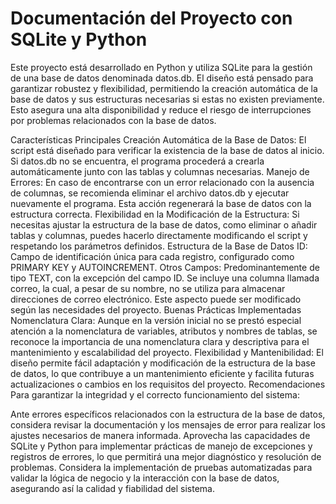 # Documentación del Proyecto con SQLite y Python
Este proyecto está desarrollado en Python y utiliza SQLite para la gestión de una base de datos denominada datos.db. El diseño está pensado para garantizar robustez y flexibilidad, permitiendo la creación automática de la base de datos y sus estructuras necesarias si estas no existen previamente. Esto asegura una alta disponibilidad y reduce el riesgo de interrupciones por problemas relacionados con la base de datos.

Características Principales
Creación Automática de la Base de Datos: El script está diseñado para verificar la existencia de la base de datos al inicio. Si datos.db no se encuentra, el programa procederá a crearla automáticamente junto con las tablas y columnas necesarias.
Manejo de Errores: En caso de encontrarse con un error relacionado con la ausencia de columnas, se recomienda eliminar el archivo datos.db y ejecutar nuevamente el programa. Esta acción regenerará la base de datos con la estructura correcta.
Flexibilidad en la Modificación de la Estructura: Si necesitas ajustar la estructura de la base de datos, como eliminar o añadir tablas y columnas, puedes hacerlo directamente modificando el script y respetando los parámetros definidos.
Estructura de la Base de Datos
ID: Campo de identificación única para cada registro, configurado como PRIMARY KEY y AUTOINCREMENT.
Otros Campos: Predominantemente de tipo TEXT, con la excepción del campo ID. Se incluye una columna llamada correo, la cual, a pesar de su nombre, no se utiliza para almacenar direcciones de correo electrónico. Este aspecto puede ser modificado según las necesidades del proyecto.
Buenas Prácticas Implementadas
Nomenclatura Clara: Aunque en la versión inicial no se prestó especial atención a la nomenclatura de variables, atributos y nombres de tablas, se reconoce la importancia de una nomenclatura clara y descriptiva para el mantenimiento y escalabilidad del proyecto.
Flexibilidad y Mantenibilidad: El diseño permite fácil adaptación y modificación de la estructura de la base de datos, lo que contribuye a un mantenimiento eficiente y facilita futuras actualizaciones o cambios en los requisitos del proyecto.
Recomendaciones
Para garantizar la integridad y el correcto funcionamiento del sistema:

Ante errores específicos relacionados con la estructura de la base de datos, considera revisar la documentación y los mensajes de error para realizar los ajustes necesarios de manera informada.
Aprovecha las capacidades de SQLite y Python para implementar prácticas de manejo de excepciones y registros de errores, lo que permitirá una mejor diagnóstico y resolución de problemas.
Considera la implementación de pruebas automatizadas para validar la lógica de negocio y la interacción con la base de datos, asegurando así la calidad y fiabilidad del sistema.


